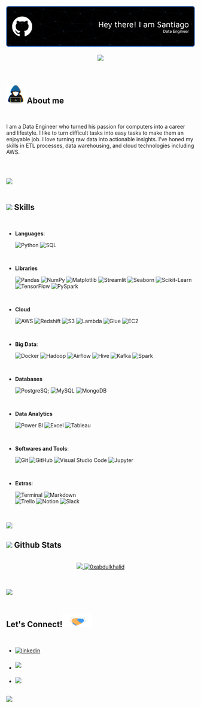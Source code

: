 ![Banner](github-header.png)
---
<p align="center">
  <a href="https://github.com/DenverCoder1/readme-typing-svg"><img src="https://readme-typing-svg.herokuapp.com?font=Time+New+Roman&color=cyan&size=25&center=true&vCenter=true&width=600&height=100&lines=Be+welcome..&hearts;;Data+Engineer;Systems+Engineering+student;Active+learner/researcher;Love+to+learn+new+stuffs"></a>
</p>


<br>



	
## <picture><img src = "https://github.com/0xAbdulKhalid/0xAbdulKhalid/raw/main/assets/mdImages/about_me.gif" width = 50px></picture> **About me**


<br>

I am a Data Engineer who turned his passion for computers into a career and lifestyle. I like to turn difficult tasks into easy tasks to make them an enjoyable job. I love turning raw data into actionable insights. I’ve honed my skills in ETL processes, data warehousing, and cloud technologies including AWS. 

<br><br>

<img src="https://user-images.githubusercontent.com/73097560/115834477-dbab4500-a447-11eb-908a-139a6edaec5c.gif"><br><br>

## <img src="https://media2.giphy.com/media/QssGEmpkyEOhBCb7e1/giphy.gif?cid=ecf05e47a0n3gi1bfqntqmob8g9aid1oyj2wr3ds3mg700bl&rid=giphy.gif" width ="25"><b> Skills</b>
<br>

<p align="center">

- **Languages**:
    
    ![Python](https://img.shields.io/badge/Python%20-%2314354C.svg?style=for-the-badge&logo=python&logoColor=white)
    ![SQL](https://img.shields.io/badge/SQL-red?style=for-the-badge&logo=SQL)


<br>   

- **Libraries**

	![Pandas](https://img.shields.io/badge/Pandas-%23150458?style=for-the-badge&logo=pandas)
	![NumPy](https://img.shields.io/badge/NumPy-%23013243?style=for-the-badge&logo=numpy)
 	![Matplotlib](https://img.shields.io/badge/Matplotlib-%23306998?style=for-the-badge)
  	![Streamlit](https://img.shields.io/badge/Streamlit-%23FF4B4B?style=for-the-badge&logo=streamlit&logoColor=white)
 	![Seaborn](https://img.shields.io/badge/Seaborn-%23356998?style=for-the-badge)
	![Scikit-Learn](https://img.shields.io/badge/Scikit--Learn-%23F7931E?style=for-the-badge&logo=scikit-learn&logoColor=white)
	![TensorFlow](https://img.shields.io/badge/TensorFlow-%23FF6F00?style=for-the-badge&logo=TensorFlow&logoColor=white)
	![PySpark](https://img.shields.io/badge/PySpark-%23E25A1C?style=for-the-badge&logo=apache%20spark&logoColor=white)


<br>

- **Cloud**

	![AWS](https://img.shields.io/badge/AWS-%23232F3E?style=for-the-badge&logo=Amazon%20AWS&logoColor=white)
	![Redshift](https://img.shields.io/badge/Redshift-%238C4FFF?style=for-the-badge&logo=amazonredshift&logoColor=white)
	![S3](https://img.shields.io/badge/S3-%23569A31?style=for-the-badge&logo=amazons3&logoColor=white)
	![Lambda](https://img.shields.io/badge/Lambda-%23FF9900?style=for-the-badge&logo=awslambda&logoColor=white)
![Glue](https://img.shields.io/badge/Glue-%238C4FFF?style=for-the-badge&logo=AWS%20OrganizationS&logoColor=white)
	![EC2](https://img.shields.io/badge/EC2-%23FF9900?style=for-the-badge&logo=amazonec2&logoColor=white)


<br>

- **Big Data**:

	![Docker](https://img.shields.io/badge/Docker-%232496ED?style=for-the-badge&logo=docker&logoColor=white)
	![Hadoop](https://img.shields.io/badge/Hadoop-%23FDEE21?style=for-the-badge&logo=apache%20hadoop&logoColor=black)
	![Airflow](https://img.shields.io/badge/Airflow-%23017CEE?style=for-the-badge&logo=apache%20airflow&logoColor=white)
	![Hive](https://img.shields.io/badge/Hive-%23FDEE21?style=for-the-badge&logo=apache%20hive&logoColor=black)
	![Kafka](https://img.shields.io/badge/Kafka-%23231F20?style=for-the-badge&logo=apache%20kafka&logoColor=white)
	![Spark](https://img.shields.io/badge/Spark-%23E25A1C?style=for-the-badge&logo=apache%20spark&logoColor=white)


<br>

- **Databases**

	![PostgreSQ;](https://img.shields.io/badge/PostgreSQL-%234169E1?style=for-the-badge&logo=postgresql&logoColor=white)
	![MySQL](https://img.shields.io/badge/MySQL-%234479A1?style=for-the-badge&logo=mysql&logoColor=white)
	![MongoDB](https://img.shields.io/badge/MongoDB-%2347A248?style=for-the-badge&logo=mongodb&logoColor=white)


<br>

- **Data Analytics**

	![Power BI](https://img.shields.io/badge/Power%20BI-%23F2C811?style=for-the-badge&logo=power%20bi&logoColor=black)
	![Excel](https://img.shields.io/badge/Excel-%23217346?style=for-the-badge&logo=microsoftexcel&logoColor=white)
	![Tableau](https://img.shields.io/badge/Tableau-%23E97627?style=for-the-badge&logo=tableau&logoColor=white)


<br>

- **Softwares and Tools**:

    ![Git](https://img.shields.io/badge/git-%23F05033.svg?style=for-the-badge&logo=git&logoColor=white)
    ![GitHub](https://img.shields.io/badge/github-%23121011.svg?style=for-the-badge&logo=github&logoColor=white)
    ![Visual Studio Code](https://img.shields.io/badge/Visual%20Studio%20Code-0078d7.svg?style=for-the-badge&logo=visual-studio-code&logoColor=white)
	![Jupyter](https://img.shields.io/badge/Jupyter%20Notebook-%23F37626?style=for-the-badge&logo=jupyter&logoColor=white)


<br>

- **Extras**:

    ![Terminal](https://img.shields.io/badge/Terminal-%23054020?style=for-the-badge&logo=gnu-bash&logoColor=white)
    ![Markdown](https://img.shields.io/badge/markdown-%23000000.svg?style=for-the-badge&logo=markdown&logoColor=white)   
	![Trello](https://img.shields.io/badge/Trello-%230052CC?style=for-the-badge&logo=trello&logoColor=white)
	![Notion](https://img.shields.io/badge/Notion-%23000000?style=for-the-badge&logo=notion&logoColor=white)
	![Slack](https://img.shields.io/badge/Slack-%234A154B?style=for-the-badge&logo=slack&logoColor=white)


</p>

<br>
<br>

<img src="https://user-images.githubusercontent.com/73097560/115834477-dbab4500-a447-11eb-908a-139a6edaec5c.gif">

<br>


## <img src="https://media.giphy.com/media/iY8CRBdQXODJSCERIr/giphy.gif" width="35"><b> Github Stats</b>
<br>

<div align="center">

<a href="https://github.com/0xabdulkhalid/">
  <img src="https://github-readme-stats.vercel.app/api?username=kramersantiago&include_all_commits=true&count_private=true&show_icons=true&line_height=20&title_color=7A7ADB&icon_color=2234AE&text_color=D3D3D3&bg_color=0,000000,130F40" width="450"/>
  <img src="https://github-readme-stats.vercel.app/api/top-langs?username=kramersantiago&show_icons=true&locale=en&layout=compact&line_height=20&title_color=7A7ADB&icon_color=2234AE&text_color=D3D3D3&bg_color=0,000000,130F40" width="375"  alt="0xabdulkhalid"/>

</a>
</div>

<br>
<br>
<br>

<img src="https://user-images.githubusercontent.com/73097560/115834477-dbab4500-a447-11eb-908a-139a6edaec5c.gif">

<br>
<br>

## <b> Let's Connect!</b><img src="https://github.com/0xAbdulKhalid/0xAbdulKhalid/raw/main/assets/mdImages/handshake.gif" width ="80">
<br>
<div align='left'>

<ul>

<li>
<a href="https://linkedin.com/in/kramersantiago" target="_blank">
<img src="https://img.shields.io/badge/linkedin:  kramersantiago-%2300acee.svg?color=405DE6&style=for-the-badge&logo=linkedin&logoColor=white" alt=linkedin style="margin-bottom: 5px;"/>
</a>
</li>


<br>

<li>
<a href="mailto:kramersantiagotomas@gmail.com" target="_blank">
<img src="https://img.shields.io/badge/gmail:  kramersantiagotomas@gmail.com-%23EA4335.svg?style=for-the-badge&logo=gmail&logoColor=white" t=mail style="margin-bottom: 5px;" />
</a>
</li>


<br>

<li>
	
<img src="https://img.shields.io/badge/Discord%3A%20kramersantiago-%235865F2?style=for-the-badge&logo=discord&logoColor=white"/>
</li>
</ul>
</div>

<br>
<img src="https://user-images.githubusercontent.com/73097560/115834477-dbab4500-a447-11eb-908a-139a6edaec5c.gif">
<br>
<br>
<br>
